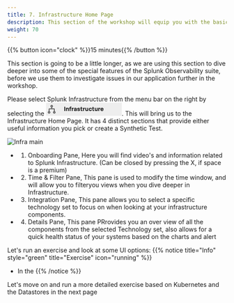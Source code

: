 ```yaml
---
title: 7. Infrastructure Home Page
description: This section of the workshop will equip you with the basic understanding of the Kubernetes and Database Navigators in the infrastructure section.
weight: 70
---
```


{{% button icon="clock" %}}15 minutes{{% /button %}}

This section is going to be a little longer, as we are using this section to  dive deeper into some of the special features of the Splunk Observability suite, before we use  them to investigate issues in our application further in the workshop.

Please select Splunk Infrastructure from the menu bar on the right by selecting the ![Infra-monitoring](../images/inframon-icon.png?classes=inline&height=25px). This will bring us to the Infrastructure  Home Page. It has 4 distinct sections that provide either useful information you pick or create a Synthetic Test.

![Infra main](../images/infrastructure-main.png?width=40vw)

* 1. Onboarding Pane, Here you will find video's and information related to Splunk Infrastructure. (Can be closed by pressing the X, if space is a premium)
* 2. Time & Filter Pane, This pane is used to modify the time window, and will allow you to filteryou views when you dive deeper in Infrastructure.
* 3. Integration Pane, This pane allows you to select a specific technology set  to focus on when looking at your infrastructure components.
* 4. Details Pane, This pane PRrovides you an over view of all the components from the selected Technology set, also allows for a quick health status of your systems based on the  charts and alert


Let's run an exercise and  look at some UI options:
{{% notice title="Info" style="green" title="Exercise" icon="running" %}}

* In the 
{{% /notice %}}

Let's move on and run a more detailed exercise based on Kubernetes and the Datastores in the next page
